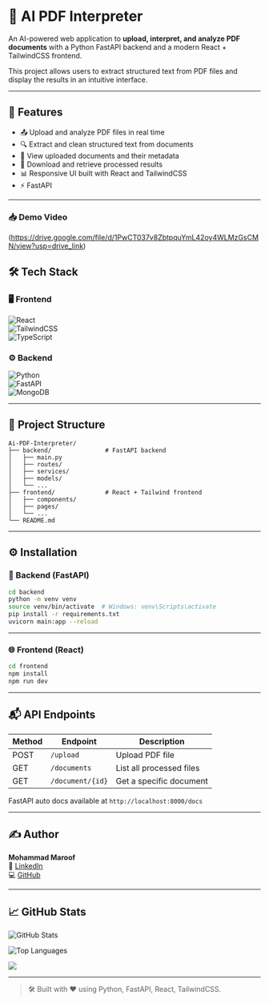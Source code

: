
# 📄 AI PDF Interpreter

An AI-powered web application to **upload, interpret, and analyze PDF documents** with a Python FastAPI backend and a modern React + TailwindCSS frontend.

This project allows users to extract structured text from PDF files and display the results in an intuitive interface. 

---

## 🚀 Features

- 📤 Upload and analyze PDF files in real time  
- 🔍 Extract and clean structured text from documents  
- 📂 View uploaded documents and their metadata  
- 💾 Download and retrieve processed results
- 📊 Responsive UI built with React and TailwindCSS  
- ⚡ FastAPI  

---

### 📥 Demo Video

(https://drive.google.com/file/d/1PwCT037v8ZbtpquYmL42oy4WLMzGsCMN/view?usp=drive_link)

## 🛠️ Tech Stack

### 🖥️ Frontend  
![React](https://img.shields.io/badge/React-20232A?style=for-the-badge&logo=react&logoColor=61DAFB)  
![TailwindCSS](https://img.shields.io/badge/TailwindCSS-38B2AC?style=for-the-badge&logo=tailwind-css&logoColor=white)  
![TypeScript](https://img.shields.io/badge/TypeScript-007ACC?style=for-the-badge&logo=typescript&logoColor=white)  

### ⚙️ Backend  
![Python](https://img.shields.io/badge/Python-3776AB?style=for-the-badge&logo=python&logoColor=white)  
![FastAPI](https://img.shields.io/badge/FastAPI-005571?style=for-the-badge&logo=fastapi)  
![MongoDB](https://img.shields.io/badge/MongoDB-4EA94B?style=for-the-badge&logo=mongodb&logoColor=white)  


---

## 📂 Project Structure

```
Ai-PDF-Interpreter/
├── backend/               # FastAPI backend
│   ├── main.py
│   ├── routes/
│   ├── services/
│   ├── models/
│   └── ...
├── frontend/              # React + Tailwind frontend
│   ├── components/
│   ├── pages/
│   └── ...
└── README.md
```

---

## ⚙️ Installation

### 🔧 Backend (FastAPI)

```bash
cd backend
python -m venv venv
source venv/bin/activate  # Windows: venv\Scripts\activate
pip install -r requirements.txt
uvicorn main:app --reload
```
---

### 🌐 Frontend (React)

```bash
cd frontend
npm install
npm run dev
```

---

## 📬 API Endpoints

| Method | Endpoint         | Description                 |
|--------|------------------|-----------------------------|
| POST   | `/upload`        | Upload PDF file             |
| GET    | `/documents`     | List all processed files    |
| GET    | `/document/{id}` | Get a specific document     |

FastAPI auto docs available at `http://localhost:8000/docs`

---

## ✍️ Author

**Mohammad Maroof**  
🔗 [LinkedIn](https://linkedin.com/in/mohammad-maroof-05aa10264)  
💻 [GitHub](https://github.com/MaroofTechSorcerer)

---

## 📈 GitHub Stats

![GitHub Stats](https://github-readme-stats.vercel.app/api?username=MaroofTechSorcerer&theme=dark&hide_border=true&include_all_commits=false&count_private=true)  

![Top Languages](https://github-readme-stats.vercel.app/api/top-langs/?username=MaroofTechSorcerer&theme=dark&hide_border=true&layout=compact)

[![](https://visitcount.itsvg.in/api?id=MaroofTechSorcerer-AiPDF&icon=5&color=6)](https://visitcount.itsvg.in)

---

> 🛠️ Built with ❤️ using Python, FastAPI, React, TailwindCSS.
